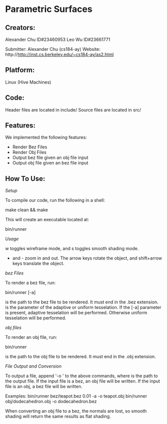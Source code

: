 Parametric Surfaces
===================

Creators:
---------
Alexander Chu ID#23460953
Leo Wu ID#23661771

Submitter: Alexander Chu (cs184-ay)
Website: http://http://inst.cs.berkeley.edu/~cs184-ay/as2.html

Platform:
---------

Linux (Hive Machines)

Code:
-----

Header files are located in include/
Source files are located in src/

Features:
---------

We implemented the following features:
- Render Bez Files
- Render Obj Files
- Output bez file given an obj file input
- Output obj file given an bez file input

How To Use:
-----------

*Setup*

To compile our code, run the following in a shell:

make clean && make

This will create an executable located at:

bin/runner


*Usage*

w toggles wireframe mode, and s toggles smooth shading mode.
+ and - zoom in and out.
The arrow keys rotate the object, and shift+arrow keys translate the object.

_bez Files_

To render a bez file, run:

bin/runner <file> <parameter> [-a]

<file> is the path to the bez file to be rendered. It must end in the .bez extension.
<parameter> is the parameter of the adaptive or uniform tesselation.
If the [-a] parameter is present, adaptive tesselation will be performed. Otherwise uniform tesselation will be performed.

_obj files_

To render an obj file, run:

bin/runner <file>

<file> is the path to the obj file to be rendered. It must end in the .obj extension.

_File Output and Conversion_

To output a file, append '-o <outfile>' to the above commands, where <outfile> is the path to the output file.
If the input file is a bez, an obj file will be written.
If the input file is an obj, a bez file will be written.

Examples:
bin/runner bez/teapot.bez 0.01 -a -o teapot.obj
bin/runner obj/dodecahedron.obj -o dodecahedron.bez

When converting an obj file to a bez, the normals are lost, so smooth shading will return the same results as flat shading.

